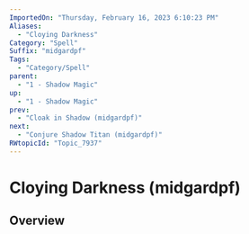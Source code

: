 ```yaml
---
ImportedOn: "Thursday, February 16, 2023 6:10:23 PM"
Aliases:
  - "Cloying Darkness"
Category: "Spell"
Suffix: "midgardpf"
Tags:
  - "Category/Spell"
parent:
  - "1 - Shadow Magic"
up:
  - "1 - Shadow Magic"
prev:
  - "Cloak in Shadow (midgardpf)"
next:
  - "Conjure Shadow Titan (midgardpf)"
RWtopicId: "Topic_7937"
---
```

# Cloying Darkness (midgardpf)
## Overview
